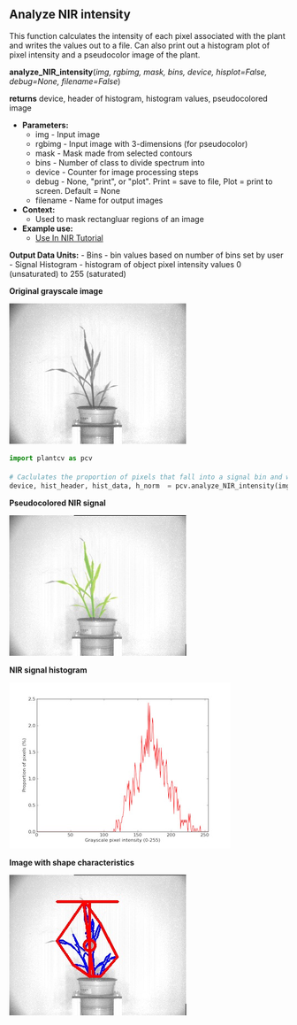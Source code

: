 ## Analyze NIR intensity

This function calculates the intensity of each pixel associated with the plant and writes 
the values out to a file. Can also print out a histogram plot of pixel intensity and a pseudocolor image of the plant.

**analyze_NIR_intensity**(*img, rgbimg, mask, bins, device, hisplot=False, debug=None, filename=False*)

**returns** device, header of histogram, histogram values, pseudocolored image

- **Parameters:**
    - img      - Input image
    - rgbimg   - Input image with 3-dimensions (for pseudocolor)
    - mask     - Mask made from selected contours
    - bins     - Number of class to divide spectrum into
    - device   - Counter for image processing steps
    - debug    - None, "print", or "plot". Print = save to file, Plot = print to screen. Default = None
    - filename - Name for output images
- **Context:**
    - Used to mask rectangluar regions of an image
- **Example use:**
    - [Use In NIR Tutorial](nir_tutorial.md)
    
**Output Data Units:** 
    - Bins - bin values based on number of bins set by user  
    - Signal Histogram - histogram of object pixel intensity values 0 (unsaturated) to 255 (saturated)     

**Original grayscale image**

![Screenshot](img/documentation_images/analyze_NIR_intensity/original_image.jpg)

```python
import plantcv as pcv

# Caclulates the proportion of pixels that fall into a signal bin and writes the values to a file. Also provides a histogram of this data and a pseudocolored image of the plant.
device, hist_header, hist_data, h_norm  = pcv.analyze_NIR_intensity(img, rgbimg, mask, 256, device, debug="print", filename="pseudocolored_plant")
```

**Pseudocolored NIR signal**

![Screenshot](img/documentation_images/analyze_NIR_intensity/pseudocolored_image.jpg)

**NIR signal histogram**

![Screenshot](img/documentation_images/analyze_NIR_intensity/nir_histogram.jpg)

**Image with shape characteristics**

![Screenshot](img/documentation_images/analyze_NIR_intensity/shapes.jpg)
